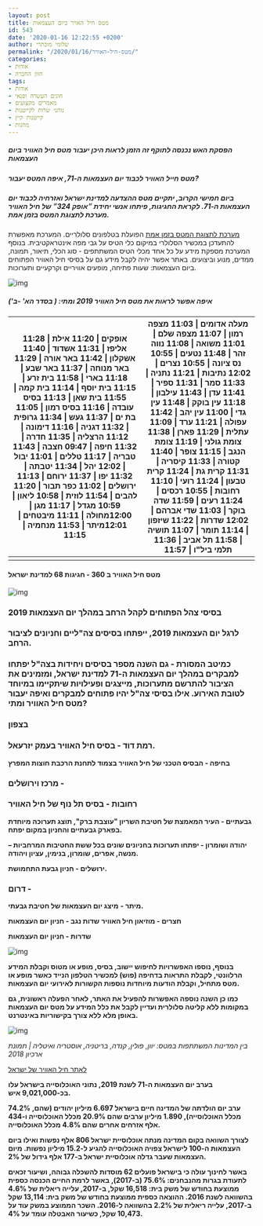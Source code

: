 ```yaml
---
layout: post
title: מטס חיל האויר ביום העצמאות
id: 543
date: '2020-01-16 12:22:55 +0200'
author: שלומי מוכתרי
permalink: "/2020/01/16/מטס-חיל-האוויר/"
categories:
- אודות
- חזון החברה
tags:
- אודות
- חוגים העשרה ופנאי
- מאמרים מקצועים
- נותני שרות לקייטנות
- קייטנות קיץ
- מחנות
---
```


##### הפסקת האש נכנסה לתוקף זה הזמן לראות היכן יעבור מטס חיל האוויר ביום העצמאות


##### **מטס חייל האוויר לכבוד יום העצמאות ה-71, איפה המטס יעבור?**


##### **ביום חמישי הקרוב, יתקיים מטס ההצדעה למדינת ישראל ואזרחיה לכבוד יום העצמאות ה-71.** **לקראת החגיגות,** **פיתחו אנשי יחידת ״אופק 324״ של חיל האוויר מערכת לתצוגת המטס בזמן אמת.**

 [מערכת לתצוגת המטס בזמן אמת](https://www.matas-iaf.com/press.html) הפועלת בטלפונים סלולריים. המערכת מאפשרת להתעדכן במכשיר הסלולרי במיקום כלי הטיס על גבי מפה אינטראקטיבית. בנוסף המערכת מספקת מידע על כל אחד מכלי הטיס המשתתפים - סוג הכלי, תיאור, תמונה, ממדים, מנוע וביצועים. באתר אפשר יהיה לקבל מידע גם על בסיסי חיל האוויר הפתוחים ביום העצמאות: שעות פתיחה, מופעים אוויריים וקרקעיים ותערוכות.

 

 ![img](https://www.iaf.org.il/SIP_STORAGE/FILES//4/74754.jpg)


##### **איפה אפשר לראות את מטס חיל האוויר 2019 ומתי: ( בסדר הא' -ב')**
 

| **אופקים \| 11:20 אילת \| 11:28 אליפז \| 11:31 אשדוד \| 11:40 אשקלון \| 11:42 באר אורה \| 11:29 באר מנוחה \| 11:37 באר שבע \| 11:18 בארי \| 11:58 בית זרע \| 11:15 בית יוסף \| 11:14 בית קמה \| 11:55 בית שאן \| 11:13 בסיס עובדה \| 11:16 בסיס רמון \| 11:05 בת ים \| 11:37 געש \| 11:34 גרופית \| 11:32 דגניה \| 11:16 דימונה \| 11:12 הרצליה \| 11:35 חדרה \| 11:32 חיפה \| 09:47 חצבה \| 11:43 טבריה \| 11:17 טללים \| 11:01 יבול \| 12:02 יהל \| 11:34 יטבתה \| 11:32 יפו \| 11:37 ירוחם \| 11:13 ירושלים \| 11:02 כפר תבור \| 11:20 להבים \| 11:54 לוזית \| 10:58 ליאון \| 10:59 מגדל \| 11:17 מגן \| 12:00****מחולה \| 11:11 מיבטחים \| 12:01****מיתר \| 11:53 מנחמיה \| 11:15** | **מעלה אדומים \| 11:03 מצפה רמון \| 11:07 מצפה שלם \| 11:01 משואה \| 11:08 נווה זהר \| 11:48 נטעים \| 10:55 נס ציונה \| 10:55 נצרים \| 12:02 נתיבות \| 11:21 נתניה \| 11:33 סמר \| 11:31 ספיר \| 11:41 עדן \| 11:43 עילבון \| 11:18 עין בוקק \| 11:48 עין גדי \| 11:00 עין יהב \| 11:42 עפולה \| 11:21 ערד \| 11:09 עתלית \| 11:29 פארן \| 11:38 צומת גולני \| 11:19 צומת הנגב \| 11:15 צופר \| 11:40 קטורה \| 11:33 קיסריה \| 11:31 קרית גת \| 11:24 קרית טבעון \| 11:24 רועי \| 11:10 רחובות \| 10:55 רכסים \| 11:24 רעים \| 11:59 שדה בוקר \| 11:03 שדי אברהם \| 12:02 שדרות \| 11:22 שיזפון \| 11:14 תומר \| 11:07 תושיה \| 11:58 תל אביב \| 11:36 תלמי ביל"ו \| 11:57** |
| ------------------------------------------------------------ | ------------------------------------------------------------ |
|                                                              |                                                              |

#### מטס חיל האוויר ב 360 - חגיגות 68 למדינת ישראל 



 

![img](https://www.idf.il/media/4062/%D7%A6%D7%A0%D7%99%D7%97%D7%AA-%D7%A8%D7%9E%D7%98%D7%9B%D7%9C.jpg?width=859&height=540)

 

### **בסיסי צהל הפתוחים לקהל הרחב במהלך יום העצמאות 2019**

 

### **לרגל יום העצמאות 2019, ייפתחו בסיסים צה"ליים וחניונים לציבור הרחב.**

### **כמיטב המסורת - גם השנה מספר בסיסים ויחידות בצה"ל יפתחו למבקרים במהלך יום העצמאות ה-71 למדינת ישראל, ומזמינים את הציבור להתרשם מתערוכות, מייצגים ופעילויות שיתקיימו במיוחד לטובת האירוע. אילו בסיסי צה"ל יהיו פתוחים למבקרים ואיפה יעבור מטס חיל האוויר ומתי?**

 

### **בצפון** 

### **רמת דוד - בסיס חיל האוויר בעמק יזרעאל.**

**בחיפה - הבסיס הטכני של חיל האוויר בצמוד לתחנת הרכבת חוצות המפרץ**

 

### **מרכז וירושלים -** 

### **רחובות - בסיס תל נוף של חיל האוויר**

**גבעתיים - העיר המאמצת של חטיבת השריון "עוצבת ברק", תוצג תערוכה מיוחדת בפארק גבעתיים והחניון במקום יפתח.**

**יהודה ושומרון - יפתחו תערוכות בחניונים שונים בכל ששת החטיבות המרחביות – מנשה, אפרים, שומרון, בנימין, עציון ויהודה.**

**ירושלים - חניון גבעת התחמושת.**

 

### **דרום -** 

**מיתר -** **מיצג יום העצמאות של חטיבת גבעתי.**

**חצרים - מוזיאון חיל האוויר**
**שדות נגב - חניון יום העצמאות**

**שדרות - חניון יום העצמאות**

 

![img](https://www.iaf.org.il/SIP_STORAGE/FILES//0/67880.jpg)

**בנוסף, נוספו האפשרויות לחיפוש יישוב, בסיס, מופע או מטוס וקבלת המידע הרלוונטי, לקבלת התראות בדחיפה (פוש) למכשיר הטלפון הנייד כאשר מופע או מטס מתחיל, וקבלת הודעות מיוחדות נוספות הקשורות לאירועי יום העצמאות.**

**כמו כן השנה נוספה האפשרות להפעיל את האתר, לאחר הפעלה ראשונית, גם במקומות ללא קליטה סלולרית ועדיין לקבל את כלל המידע על מטס יום העצמאות באופן מלא ללא צורך בקישוריות באינטרנט.**

 

![img](https://www.idf.il/media/32485/mat.jpeg?width=1003&height=564)


*בין המדינות המשתתפות במטס: יוון, פולין, קנדה, בריטניה, אוסטריה ואיטליה | תמונת ארכיון 2018*

 

[לאתר חיל האוויר של ישראל ](http://www.iaf.org.il/2381-he/IAF.aspx)

 

**בערב יום העצמאות ה-71 לשנת 2019, נתוני האוכלוסייה בישראל עלו בכ-9,021,000 איש.**

**ערב יום הולדתה של המדינה חיים בישראל 6.697 מיליון יהודים (שהם, 74.2% מכלל האוכלוסייה), 1.890 מיליון ערבים שהם 20.9% מכלל האוכלוסייה ו-434 אלף אזרחים אחרים שהם 4.8% מכלל האוכלוסייה.**

**לצורך השוואה בקום המדינה מנתה אוכלוסיית ישראל 806 אלף נפשות ואילו ביום העצמאות ה-100 לישראל צפויה האוכלוסייה להגיע ל-15.2 מיליון נפשות. מיום העצמאות שעבר גדלה אוכלוסיית ישראל ב-177 אלף גידול של 2%.**

**באשר לחינוך עולה כי בישראל פועלים 62 מוסדות להשכלה גבוהה, ושיעור זכאים לתעודת בגרות מהנבחנים: 75.6% (ב-2017), באשר לרמת החיים הכנסה כספית ממוצעת בחודש של משק בית: 16,518 שקל, ב-2017, עלייה ריאלית של 4.6% בהשוואה לשנת 2016. ההוצאה כספית ממוצעת בחודש של משק בית: 13,114 שקל ב-2017, עלייה ריאלית של 2.2% בהשוואה ל-2016. השכר הממוצע במשק עוד על 10,473 שקל, כשיעור האבטלה עומד על 4%.**
